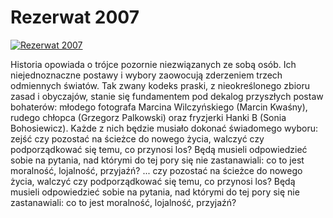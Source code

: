 Rezerwat 2007 
=============
[![Rezerwat 2007 ](http://vidos.pl/images/player.gif)](http://vidos.pl/rezerwat-2007)

 Historia opowiada o trójce pozornie niezwiązanych ze sobą osób. Ich niejednoznaczne postawy i wybory zaowocują zderzeniem trzech odmiennych światów. Tak zwany kodeks praski, z nieokreślonego zbioru zasad i obyczajów, stanie się fundamentem pod dekalog przyszłych postaw bohaterów: młodego fotografa Marcina Wilczyńskiego (Marcin Kwaśny), rudego chłopca (Grzegorz Palkowski) oraz fryzjerki Hanki B (Sonia Bohosiewicz). Każde z nich będzie musiało dokonać świadomego wyboru: zejść czy pozostać na ścieżce do nowego życia, walczyć czy podporządkować się temu, co przynosi los? Będą musieli odpowiedzieć sobie na pytania, nad którymi do tej pory się nie zastanawiali: co to jest moralność, lojalność, przyjaźń?  ... czy pozostać na ścieżce do nowego życia, walczyć czy podporządkować się temu, co przynosi los? Będą musieli odpowiedzieć sobie na pytania, nad którymi do tej pory się nie zastanawiali: co to jest moralność, lojalność, przyjaźń?

